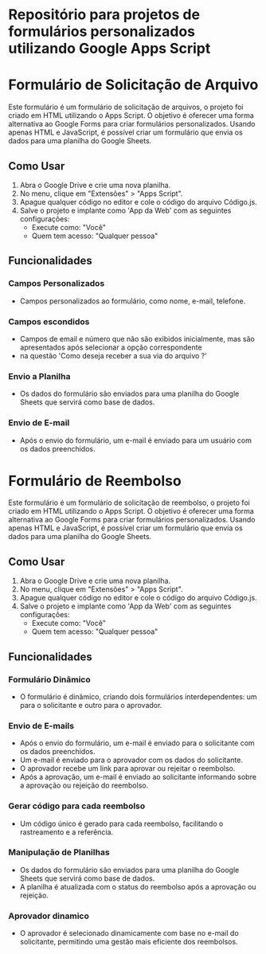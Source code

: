# Repositório para projetos de formulários personalizados utilizando Google Apps Script

# Formulário de Solicitação de Arquivo
Este formulário é um formulário de solicitação de arquivos, o projeto foi criado em HTML utilizando o Apps Script. O objetivo é oferecer uma forma alternativa ao Google Forms para criar formulários personalizados. Usando apenas HTML e JavaScript, é possível criar um formulário que envia os dados para uma planilha do Google Sheets.

## Como Usar
1. Abra o Google Drive e crie uma nova planilha.
2. No menu, clique em "Extensões" > "Apps Script".
3. Apague qualquer código no editor e cole o código do arquivo Código.js.
4. Salve o projeto e implante como 'App da Web' com as seguintes configurações:
   - Execute como: "Você"
   - Quem tem acesso: "Qualquer pessoa"

## Funcionalidades

### Campos Personalizados
   - Campos personalizados ao formulário, como nome, e-mail, telefone.

### Campos escondidos
   - Campos de email e número que não são exibidos inicialmente, mas são apresentados após selecionar a opção correspondente
   - na questão 'Como deseja receber a sua via do arquivo ?'

### Envio a Planilha
   - Os dados do formulário são enviados para uma planilha do Google Sheets que servirá como base de dados.

### Envio de E-mail
   - Após o envio do formulário, um e-mail é enviado para um usuário com os dados preenchidos.

# Formulário de Reembolso
Este formulário é um formulário de solicitação de reembolso, o projeto foi criado em HTML utilizando o Apps Script. O objetivo é oferecer uma forma alternativa ao Google Forms para criar formulários personalizados. Usando apenas HTML e JavaScript, é possível criar um formulário que envia os dados para uma planilha do Google Sheets.

## Como Usar
1. Abra o Google Drive e crie uma nova planilha.
2. No menu, clique em "Extensões" > "Apps Script".
3. Apague qualquer código no editor e cole o código do arquivo Código.js.
4. Salve o projeto e implante como 'App da Web' com as seguintes configurações:
   - Execute como: "Você"
   - Quem tem acesso: "Qualquer pessoa"

## Funcionalidades

### Formulário Dinâmico
   - O formulário é dinâmico, criando dois formulários interdependentes: um para o solicitante e outro para o aprovador.

### Envio de E-mails
   - Após o envio do formulário, um e-mail é enviado para o solicitante com os dados preenchidos.
   - Um e-mail é enviado para o aprovador com os dados do solicitante.
   - O aprovador recebe um link para aprovar ou rejeitar o reembolso.
   - Após a aprovação, um e-mail é enviado ao solicitante informando sobre a aprovação ou rejeição do reembolso.

### Gerar código para cada reembolso
   - Um código único é gerado para cada reembolso, facilitando o rastreamento e a referência.

### Manipulação de Planilhas
   - Os dados do formulário são enviados para uma planilha do Google Sheets que servirá como base de dados.
   - A planilha é atualizada com o status do reembolso após a aprovação ou rejeição.

### Aprovador dinamico
   - O aprovador é selecionado dinamicamente com base no e-mail do solicitante, permitindo uma gestão mais eficiente dos reembolsos.